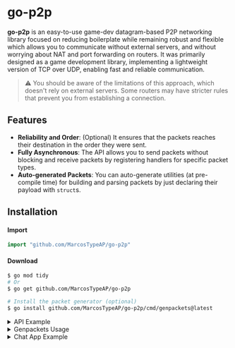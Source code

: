 # go-p2p

**go-p2p** is an easy-to-use game-dev datagram-based P2P networking library focused on reducing boilerplate while remaining robust and flexible
which allows you to communicate without external servers, and without worrying about NAT and port forwarding on routers.
It was primarily designed as a game development library, implementing a lightweight version of TCP over UDP,
enabling fast and reliable communication.

> :warning: You should be aware of the limitations of this approach, which doesn't rely on external servers.
Some routers may have stricter rules that prevent you from establishing a connection.

## Features

<!--NOT TESTED YET-->
<!--- **Blazingly Fast**: Not having all the unnecessary features of TCP makes each request much lighter.-->

- **Reliability and Order**: (Optional) It ensures that the packets reaches their destination in the order they were sent.
- **Fully Asynchronous**: The API allows you to send packets without blocking and receive packets by registering handlers for specific packet types.
- **Auto-generated Packets**: You can auto-generate utilities (at pre-compile time) for building and parsing packets by just declaring their payload with `struct`s.

## Installation

#### Import
```go
import "github.com/MarcosTypeAP/go-p2p"
```

#### Download
```bash
$ go mod tidy
# Or
$ go get github.com/MarcosTypeAP/go-p2p

# Install the packet generator (optional)
$ go install github.com/MarcosTypeAP/go-p2p/cmd/genpackets@latest
```

<details>
<summary>API Example</summary>

> This is just an example of the API, there is a working example below :)

```go
package main

import (
	"context"
	"fmt"
	"log"

	"github.com/MarcosTypeAP/go-p2p"
)

// Auto-generate utilities
//go:generate genpackets -prefix=Payload -payload-flags=-fields=all

// Group level
//
//p2p:packet -need-ack
const (
	PacketMessage = p2p.PacketCustom + iota

	// Packet level
	PacketPing //p2p:packet -need-ack -exclude=parser
	PacketPong //p2p:packet -need-ack -exclude=parser

	PacketSomething //p2p:packet
	// ...
)

type PayloadPacketMessage struct {
	msg string
}

type Thing struct {
	nested string
}

//p2p:payload PacketSomething -fields=unexported -ref=parser
type PayloadPacketSomething struct {
	ptr    *float32
	random struct {
		a       int
		b       Thing
		mapList []map[int]string
	}
	Exported int
}

func client() {
    // Imagine this is useful
	ctx, cancel := context.WithCancel(context.Background())
	defer cancel()

	// Connect to 100.100.100.100 (both peers are using the default port)
	conn, err := p2p.Dial(ctx, "100.100.100.100")
	if err != nil {
		log.Fatal(err)
	}
	defer conn.Close()

	// Listen for PacketPing and reply with PacketPong
	conn.OnReceive(PacketPing, func(packet p2p.Packet) {
		buf := make([]byte, p2p.HeaderSize)
		conn.Send(BuildPacketPong(buf))
	})

	thing := PayloadPacketSomething{}
	thing.random.mapList = make([]map[int]string, 2)
	for i := range len(thing.random.mapList) {
		thing.random.mapList[i] = make(map[int]string, 4)
	}

	// Listen for PacketSomething and parse it without allocating new memory
	conn.OnReceive(PacketSomething, func(packet p2p.Packet) {
		err = ParsePacketSomething(packet, &thing)
		if err != nil {
			log.Fatal(err)
		}
		for _, m := range thing.random.mapList {
			for k, v := range m {
				log.Println("Some random thing:", k, v)
			}
		}
	})

	msg := PayloadPacketMessage{"some message"}
	buf := make([]byte, 32)

	// Send a PacketMessage and wait for it to arrive
	err = <-conn.Send(BuildPacketMessage(buf, msg))
	if err != nil {
		log.Fatal(err)
	}

	// Wait to receive a PacketMessage
	res := <-conn.Receive(PacketMessage, buf)
	if res.Err != nil {
		log.Fatal(res.Err)
	}
	// And then parse it
	msg, err = ParsePacketMessage(res.Packet)
	if err != nil {
		log.Fatal(err)
	}
	log.Println("Received message:", msg.msg)

	// Wait for the connection to end
	<-conn.Done()

	// Check the cause why it ended
	err = conn.Err()
	if err != nil {
		if errors.Is(err, p2p.ErrPeerClosed) {
			log.Println("Peer disconnected")
			return
		}
		log.Fatal(err)
	}
}

func server() {
    // Imagine this is useful
	ctx, cancel := context.WithCancel(context.Background())
	defer cancel()

	// Wait for 200.200.200.200 to connect (both peers are using the default port)
	conn, err := p2p.Listen(ctx, "200.200.200.200", p2p.WithReceiveBufferSize(8), p2p.WithReuseAddress()) // Some random options
	if err != nil {
		log.Fatal(err)
	}
	defer conn.Close()

	// Listen to unexpected packets and exit
	conn.OnReceiveUnexpected(func(packet p2p.Packet) {
		log.Fatalf("Received unexpected packet: kind=%v, payload=%d", packet.Kind(), packet.Payload())
	})

	thing := PayloadPacketSomething{
		random: struct {
			a       int
			b       Thing
			mapList []map[int]string
		}{
			mapList: []map[int]string{
				{},
				{
					69:   "420",
					1337: "leet",
				},
			},
		},
	}
	buf := make([]byte, 128)

	// Send a PacketSomething 3 times because it doesn't have the -need-ack flag (hope at least one arrives)
	thingPacket := BuildPacketSomething(buf, thing)
	for range 3 {
		conn.Send(thingPacket)
	}

	// Wait to receive a PacketMessage
	res := <-conn.Receive(PacketMessage, buf)
	if res.Err != nil {
		log.Fatal(res.Err)
	}
	// And then parse it
	msg, err := ParsePacketMessage(res.Packet)
	if err != nil {
		log.Fatal(err)
	}
	log.Println("Received message:", msg.msg)

	// Wait for the connection to end
	<-conn.Done()

	// Check the cause why it ended
	err = conn.Err()
	if err != nil {
		if errors.Is(err, p2p.ErrPeerClosed) {
			log.Println("Peer disconnected")
			return
		}
		log.Fatal(err)
	}
}

func main() {
    // client()
    // or
    // server()
}
```

```bash
// Generate utilities before compiling
$ go generate [<package>]
```

</details>

<details>
<summary>Genpackets Usage</summary>

> :warning: This may be outdated, if you are using it, see it running `genpackets -help`.

```
Genpackets generates builders and parsers for the specified packet kinds.
It looks for comment directives to generate packet utilities.

Usage:

    genpackets [flags]

Flags:
    -path string
        Indicates the file path of the generated code, it will be suffixed with '_gen.go'.
        (absolute or relative to the file where //go:generate was placed) (default "packets")
    -payload-flags flags
        Comma-separated list of payload directive flags passed to structs matched by prefix.
    -prefix string
        Generate utilities for structs that have the prefix followed by packet kind.
        eg: prefix=Payload and kind=PacketPing matches: type PayloadPacketPing struct { ... }
    -register-names
        Indicates that names should be generated for the registered packet kinds. (default true)

Directives:

//p2p:packet [flags]

    Must be placed above or next to a packet kind declaration of type p2p.PacketKind.
    It registers a single variable (or group) as a packet kind and specifies their behavior.
    If it is placed on a declaration group, it applies to all declarations in the group.
    If it is placed on a single declaration, it overwrites the group directive.

    Flags:
        -exclude scope
            This indicates that no utility should be generated for this packet kind and the given scope.
        -need-ack
            This indicates that the receiver needs to send an acknowledgment that it received the packet.
        -register-name
            Indicates that names should be generated for the registered packet kinds. (default true)

    Example:
        //p2p:packet -need-ack
        const (
          PacketA = p2p.PacketCustom + iota
          PacketB //p2p:packet -exclude=builder
          ...
        )

        const PacketC p2p.PacketKind = 69

    Final flags:
        PacketA has -need-ack (from group directive)
        PacketB has -exclude=builder (overwrites group directive)
        PacketC has none (It is not recognized as a valid kind because it does not have the directive)

//p2p:payload PACKET_KIND [flags]

    Must be placed above a struct. It indicates that the struct below represents the payload format of the specified packet kind.
    By default, only a builder is generated for packets without this directive.

    Flags:
        -alloc
            This indicates that memory should be allocated for slices and maps.
            It only affects parsers and it is always 'on' when -ref is not used.
        -exclude scope
            This indicates that no utility should be generated for this packet kind and the given scope. 
        -fields export-type
            This filters which fields are used to generate the utilities given the export-type.
        -ref scope
            This indicates that the struct should be passed by reference to the generated utilities on the given scope. 

    Example:
        //p2p:packet
        const (
          PacketPing = p2p.PacketCustom + iota
          ...
        )

        //p2p:payload PacketPing -ref=parser
        type packetPingPayload struct {
          a int
          b bool
        }

    Generates:
        func BuildPacketPing(buf []byte, payload packetPingPayload) p2p.Packet { ... }
        func ParsePacketPing(packet p2p.Packet, payload *packetPingPayload) (err error) { ... }

    Types:
        Scope = none | builder | parser | all
        Export-type = exported | unexported | all
```
</details>

<details>
<summary>Chat App Example</summary>

The example code can be found [here](https://github.com/MarcosTypeAP/go-p2p/blob/main/cmd/example/chat/chat.go).

### Steps
```bash
$ mkdir chatapp && cd chatapp
$ go mod init chatapp

// Download the chat code example
$ wget https://raw.githubusercontent.com/MarcosTypeAP/go-p2p/refs/heads/main/cmd/example/chat/chat.go

// Download `go-p2p` and `genpackets`
$ go mod tidy
$ go install github.com/MarcosTypeAP/go-p2p/cmd/genpackets@latest

// Generate packet utilities
$ go generate
```

Try it on localhost:
- Type something and hit enter to send a message.
- You can change your name with `/name <name>`

#### Shell 1
Run `go run . -laddr=127.0.0.1:61000 -peer=127.0.0.1:62000 -peer=127.0.0.1:63000`
```
Peers: 127.0.0.1:62000, 127.0.0.1:63000
Connected: 127.0.0.1:62000
Connected: 127.0.0.1:63000
/name juanceto01
bar
Message from 127.0.0.1:62000: foo
Disconnected: 127.0.0.1:63000
Connected: 127.0.0.1:63000
Message from 127.0.0.1:63000: baz
```

#### Shell 2
Run `go run . -laddr=127.0.0.1:62000 -peer=127.0.0.1:61000 -peer=127.0.0.1:63000`
```
Peers: 127.0.0.1:61000, 127.0.0.1:63000
Connected: 127.0.0.1:61000
Connected: 127.0.0.1:63000
Message from juanceto01: bar
foo
Disconnected: 127.0.0.1:63000
Connected: 127.0.0.1:63000
Message from 127.0.0.1:63000: baz
```

#### Shell 3
Run `go run . -laddr=127.0.0.1:63000 -peer=127.0.0.1:61000 -peer=127.0.0.1:62000`
```
Peers: 127.0.0.1:61000, 127.0.0.1:62000
Connected: 127.0.0.1:61000
Connected: 127.0.0.1:62000
Message from juanceto01: bar
Message from 127.0.0.1:62000: foo
^C                                                                                                                                                                           

$ go run . -laddr=127.0.0.1:63000 -peer=127.0.0.1:61000 -peer=127.0.0.1:62000
Peers: 127.0.0.1:61000, 127.0.0.1:62000
Connected: 127.0.0.1:61000
Connected: 127.0.0.1:62000
baz
```
</details>
